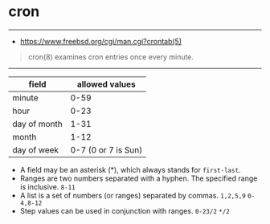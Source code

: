 # cron

---

- https://www.freebsd.org/cgi/man.cgi?crontab(5)

> cron(8) examines cron entries once every minute.

---

| field        | allowed values      |
|--------------|---------------------|
| minute       | 0-59                |
| hour         | 0-23                |
| day of month | 1-31                |
| month        | 1-12                |
| day of week  | 0-7 (0 or 7 is Sun) |

- A field may be an asterisk (*), which always stands for `first-last`.
- Ranges are two numbers separated with a hyphen. The specified range is inclusive. `8-11`
- A list is a set of numbers (or ranges) separated by commas. `1,2,5,9` `0-4,8-12`
- Step values can be used in conjunction with ranges. `0-23/2` `*/2`
